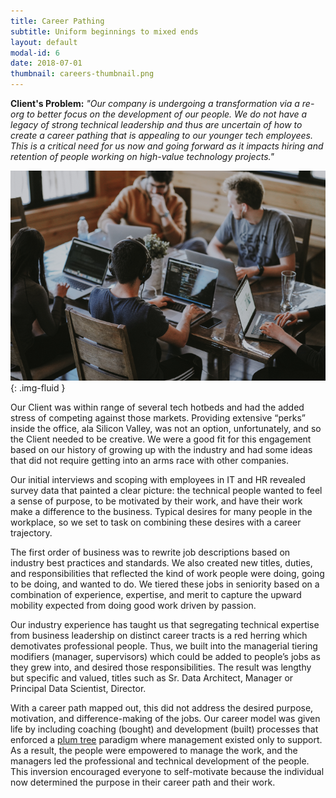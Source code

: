 ```yaml
---
title: Career Pathing
subtitle: Uniform beginnings to mixed ends
layout: default
modal-id: 6
date: 2018-07-01
thumbnail: careers-thumbnail.png
---
```


[alt]: 'survive-as-a-team'
[image]: img/case_studies/careers.png
[plum]: https://www.amazon.com/Orbiting-Giant-Hairball-Corporate-Surviving/dp/0670879835

**Client's Problem:** _"Our company is undergoing a transformation via
a re-org to better focus on the development of our people. We do not
have a legacy of strong technical leadership and thus are uncertain of
how to create a career pathing that is appealing to our younger tech
employees. This is a critical need for us now and going forward as it
impacts hiring and retention of people working on high-value
technology projects."_

![alt][image]{: .img-fluid }

Our Client was within range of several tech hotbeds and had the added stress of competing against those markets. Providing extensive “perks” inside the office, ala Silicon Valley, was not an option, unfortunately, and so the Client needed to be creative. We were a good fit for this engagement based on our history of growing up with the industry and had some ideas that did not require getting into an arms race with other companies.

Our initial interviews and scoping with employees in IT and HR revealed survey data that painted a clear picture: the technical people wanted to feel a sense of purpose, to be motivated by their work, and have their work make a difference to the business. Typical desires for many people in the workplace, so we set to task on combining these desires with a career trajectory.

The first order of business was to rewrite job descriptions based on industry best practices and standards. We also created new titles, duties, and responsibilities that reflected the kind of work people were doing, going to be doing, and wanted to do. We tiered these jobs in seniority based on a combination of experience, expertise, and merit to capture the upward mobility expected from doing good work driven by passion.

Our industry experience has taught us that segregating technical expertise from business leadership on distinct career tracts is a red herring which demotivates professional people. Thus, we built into the managerial tiering modifiers (manager, supervisors) which could be added to people’s jobs as they grew into, and desired those responsibilities. The result was lengthy but specific and valued, titles such as Sr. Data Architect, Manager or Principal Data Scientist, Director.

With a career path mapped out, this did not address the desired purpose, motivation, and difference-making of the jobs. Our career model was given life by including coaching (bought) and development (built) processes that enforced a [plum tree][plum] paradigm where management existed only to support. As a result, the people were empowered to manage the work, and the managers led the professional and technical development of the people. This inversion encouraged everyone to self-motivate because the individual now determined the purpose in their career path and their work.

